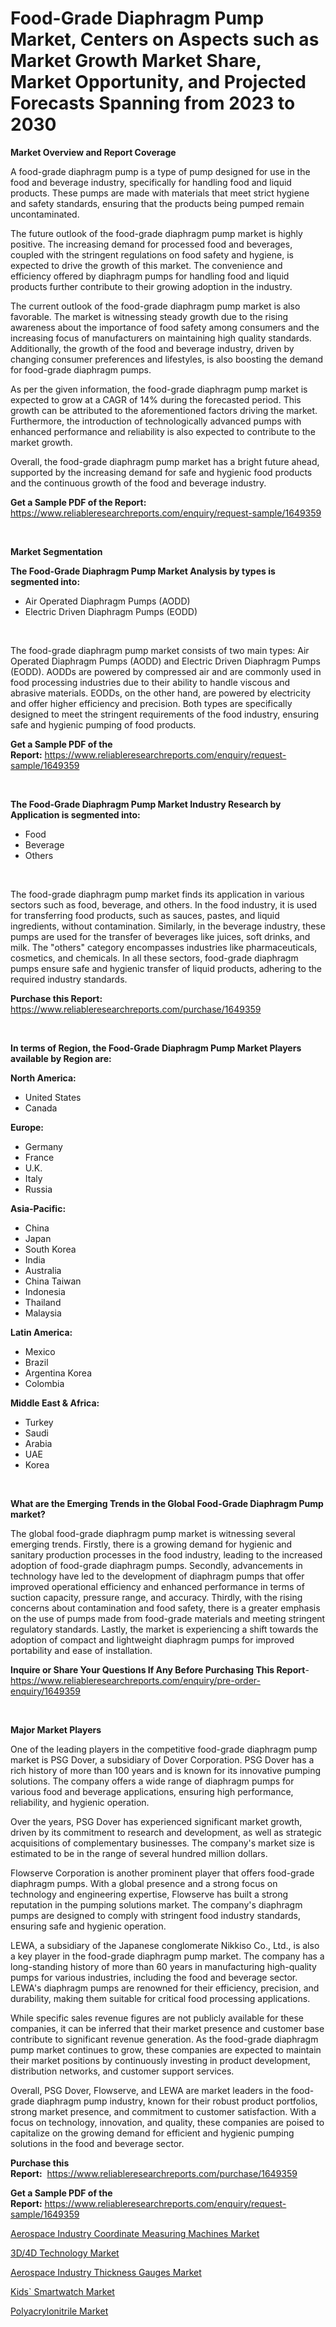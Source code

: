 <p><h1>Food-Grade Diaphragm Pump Market, Centers on Aspects such as Market Growth Market Share, Market Opportunity, and Projected Forecasts Spanning from 2023 to 2030</h1></p><p><strong>Market Overview and Report Coverage</strong></p>
<p><p>A food-grade diaphragm pump is a type of pump designed for use in the food and beverage industry, specifically for handling food and liquid products. These pumps are made with materials that meet strict hygiene and safety standards, ensuring that the products being pumped remain uncontaminated.</p><p>The future outlook of the food-grade diaphragm pump market is highly positive. The increasing demand for processed food and beverages, coupled with the stringent regulations on food safety and hygiene, is expected to drive the growth of this market. The convenience and efficiency offered by diaphragm pumps for handling food and liquid products further contribute to their growing adoption in the industry.</p><p>The current outlook of the food-grade diaphragm pump market is also favorable. The market is witnessing steady growth due to the rising awareness about the importance of food safety among consumers and the increasing focus of manufacturers on maintaining high quality standards. Additionally, the growth of the food and beverage industry, driven by changing consumer preferences and lifestyles, is also boosting the demand for food-grade diaphragm pumps.</p><p>As per the given information, the food-grade diaphragm pump market is expected to grow at a CAGR of 14% during the forecasted period. This growth can be attributed to the aforementioned factors driving the market. Furthermore, the introduction of technologically advanced pumps with enhanced performance and reliability is also expected to contribute to the market growth.</p><p>Overall, the food-grade diaphragm pump market has a bright future ahead, supported by the increasing demand for safe and hygienic food products and the continuous growth of the food and beverage industry.</p></p>
<p><strong>Get a Sample PDF of the Report:</strong> <a href="https://www.reliableresearchreports.com/enquiry/request-sample/1649359">https://www.reliableresearchreports.com/enquiry/request-sample/1649359</a></p>
<p>&nbsp;</p>
<p><strong>Market Segmentation</strong></p>
<p><strong>The Food-Grade Diaphragm Pump Market Analysis by types is segmented into:</strong></p>
<p><ul><li>Air Operated Diaphragm Pumps (AODD)</li><li>Electric Driven Diaphragm Pumps (EODD)</li></ul></p>
<p>&nbsp;</p>
<p><p>The food-grade diaphragm pump market consists of two main types: Air Operated Diaphragm Pumps (AODD) and Electric Driven Diaphragm Pumps (EODD). AODDs are powered by compressed air and are commonly used in food processing industries due to their ability to handle viscous and abrasive materials. EODDs, on the other hand, are powered by electricity and offer higher efficiency and precision. Both types are specifically designed to meet the stringent requirements of the food industry, ensuring safe and hygienic pumping of food products.</p></p>
<p><strong>Get a Sample PDF of the Report:</strong>&nbsp;<a href="https://www.reliableresearchreports.com/enquiry/request-sample/1649359">https://www.reliableresearchreports.com/enquiry/request-sample/1649359</a></p>
<p>&nbsp;</p>
<p><strong>The Food-Grade Diaphragm Pump Market Industry Research by Application is segmented into:</strong></p>
<p><ul><li>Food</li><li>Beverage</li><li>Others</li></ul></p>
<p>&nbsp;</p>
<p><p>The food-grade diaphragm pump market finds its application in various sectors such as food, beverage, and others. In the food industry, it is used for transferring food products, such as sauces, pastes, and liquid ingredients, without contamination. Similarly, in the beverage industry, these pumps are used for the transfer of beverages like juices, soft drinks, and milk. The "others" category encompasses industries like pharmaceuticals, cosmetics, and chemicals. In all these sectors, food-grade diaphragm pumps ensure safe and hygienic transfer of liquid products, adhering to the required industry standards.</p></p>
<p><strong>Purchase this Report:</strong>&nbsp; <a href="https://www.reliableresearchreports.com/purchase/1649359">https://www.reliableresearchreports.com/purchase/1649359</a></p>
<p>&nbsp;</p>
<p><strong>In terms of Region, the Food-Grade Diaphragm Pump Market Players available by Region are:</strong></p>
<p>
    <p> <strong> North America: </strong>
        <ul>
            <li>United States</li>
            <li>Canada</li>
        </ul>
        </p> 
    <p> <strong> Europe: </strong>
        <ul>
            <li>Germany</li>
            <li>France</li>
            <li>U.K.</li>
            <li>Italy</li>
            <li>Russia</li>
        </ul>
        </p> 
    <p> <strong> Asia-Pacific: </strong>
        <ul>
            <li>China</li>
            <li>Japan</li>
            <li>South Korea</li>
            <li>India</li>
            <li>Australia</li>
            <li>China Taiwan</li>
            <li>Indonesia</li>
            <li>Thailand</li>
            <li>Malaysia</li>
        </ul>
        </p> 
    <p> <strong> Latin America: </strong>
        <ul>
            <li>Mexico</li>
            <li>Brazil</li>
            <li>Argentina Korea</li>
            <li>Colombia</li>
        </ul>
        </p> 
    <p> <strong> Middle East & Africa: </strong>
        <ul>
            <li>Turkey</li>
            <li>Saudi</li>
            <li>Arabia</li>
            <li>UAE</li>
            <li>Korea</li>
        </ul>
    </p>
    </p>
<p>&nbsp;</p>
<p><strong>What are the Emerging Trends in the Global Food-Grade Diaphragm Pump market?</strong></p>
<p><p>The global food-grade diaphragm pump market is witnessing several emerging trends. Firstly, there is a growing demand for hygienic and sanitary production processes in the food industry, leading to the increased adoption of food-grade diaphragm pumps. Secondly, advancements in technology have led to the development of diaphragm pumps that offer improved operational efficiency and enhanced performance in terms of suction capacity, pressure range, and accuracy. Thirdly, with the rising concerns about contamination and food safety, there is a greater emphasis on the use of pumps made from food-grade materials and meeting stringent regulatory standards. Lastly, the market is experiencing a shift towards the adoption of compact and lightweight diaphragm pumps for improved portability and ease of installation.</p></p>
<p><strong>Inquire or Share Your Questions If Any Before Purchasing This Report</strong>- <a href="https://www.reliableresearchreports.com/enquiry/pre-order-enquiry/1649359">https://www.reliableresearchreports.com/enquiry/pre-order-enquiry/1649359</a></p>
<p>&nbsp;</p>
<p><strong>Major Market Players</strong></p>
<p><p>One of the leading players in the competitive food-grade diaphragm pump market is PSG Dover, a subsidiary of Dover Corporation. PSG Dover has a rich history of more than 100 years and is known for its innovative pumping solutions. The company offers a wide range of diaphragm pumps for various food and beverage applications, ensuring high performance, reliability, and hygienic operation.</p><p>Over the years, PSG Dover has experienced significant market growth, driven by its commitment to research and development, as well as strategic acquisitions of complementary businesses. The company's market size is estimated to be in the range of several hundred million dollars.</p><p>Flowserve Corporation is another prominent player that offers food-grade diaphragm pumps. With a global presence and a strong focus on technology and engineering expertise, Flowserve has built a strong reputation in the pumping solutions market. The company's diaphragm pumps are designed to comply with stringent food industry standards, ensuring safe and hygienic operation.</p><p>LEWA, a subsidiary of the Japanese conglomerate Nikkiso Co., Ltd., is also a key player in the food-grade diaphragm pump market. The company has a long-standing history of more than 60 years in manufacturing high-quality pumps for various industries, including the food and beverage sector. LEWA's diaphragm pumps are renowned for their efficiency, precision, and durability, making them suitable for critical food processing applications.</p><p>While specific sales revenue figures are not publicly available for these companies, it can be inferred that their market presence and customer base contribute to significant revenue generation. As the food-grade diaphragm pump market continues to grow, these companies are expected to maintain their market positions by continuously investing in product development, distribution networks, and customer support services.</p><p>Overall, PSG Dover, Flowserve, and LEWA are market leaders in the food-grade diaphragm pump industry, known for their robust product portfolios, strong market presence, and commitment to customer satisfaction. With a focus on technology, innovation, and quality, these companies are poised to capitalize on the growing demand for efficient and hygienic pumping solutions in the food and beverage sector.</p></p>
<p><strong>Purchase this Report:</strong>&nbsp;&nbsp;<a href="https://www.reliableresearchreports.com/purchase/1649359">https://www.reliableresearchreports.com/purchase/1649359</a></p>
<p></p>
<p><strong>Get a Sample PDF of the Report:</strong>&nbsp;<a href="https://www.reliableresearchreports.com/enquiry/request-sample/1649359">https://www.reliableresearchreports.com/enquiry/request-sample/1649359</a></p>
<p><p><a href="https://medium.com/@ashlybednar2023/aerospace-industry-coordinate-measuring-machines-market-comprehensive-assessment-by-type-f78e11d5263f">Aerospace Industry Coordinate Measuring Machines Market</a></p><p><a href="https://www.linkedin.com/pulse/3d4d-technology-market-share-amp-new-trends-analysis-report/">3D/4D Technology Market</a></p><p><a href="https://medium.com/@katlynbauch/aerospace-industry-thickness-gauges-market-analysis-its-cagr-market-segmentation-and-global-fcffbb3d36b1">Aerospace Industry Thickness Gauges Market</a></p><p><a href="https://www.linkedin.com/pulse/kids-smartwatch-market-size-share-global-analysis-report/">Kids` Smartwatch Market</a></p><p><a href="https://www.linkedin.com/pulse/polyacrylonitrile-market-size-share-amp-trends-analysis/">Polyacrylonitrile Market</a></p></p>